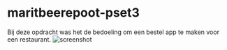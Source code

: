 # maritbeerepoot-pset3
Bij deze opdracht was het de bedoeling om een bestel app te maken voor een restaurant.
![screenshot](/doc/sceen.png)
